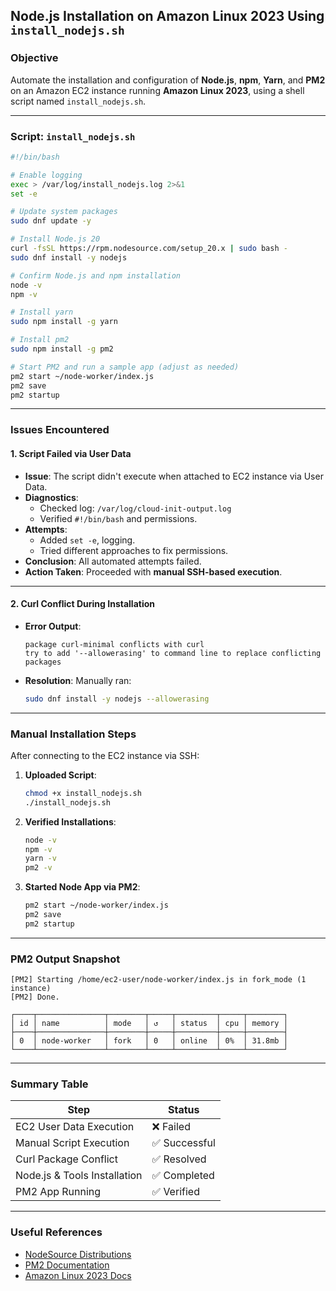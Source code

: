 
## Node.js Installation on Amazon Linux 2023 Using `install_nodejs.sh`

### Objective

Automate the installation and configuration of **Node.js**, **npm**, **Yarn**, and **PM2** on an Amazon EC2 instance running **Amazon Linux 2023**, using a shell script named `install_nodejs.sh`.

---

### Script: `install_nodejs.sh`

```bash
#!/bin/bash

# Enable logging
exec > /var/log/install_nodejs.log 2>&1
set -e

# Update system packages
sudo dnf update -y

# Install Node.js 20
curl -fsSL https://rpm.nodesource.com/setup_20.x | sudo bash -
sudo dnf install -y nodejs

# Confirm Node.js and npm installation
node -v
npm -v

# Install yarn
sudo npm install -g yarn

# Install pm2
sudo npm install -g pm2

# Start PM2 and run a sample app (adjust as needed)
pm2 start ~/node-worker/index.js
pm2 save
pm2 startup
```

---

### Issues Encountered

#### 1. Script Failed via User Data

- **Issue**: The script didn't execute when attached to EC2 instance via User Data.
- **Diagnostics**:
  - Checked log: `/var/log/cloud-init-output.log`
  - Verified `#!/bin/bash` and permissions.
- **Attempts**:
  - Added `set -e`, logging.
  - Tried different approaches to fix permissions.
- **Conclusion**: All automated attempts failed.
- **Action Taken**: Proceeded with **manual SSH-based execution**.

---

#### 2. Curl Conflict During Installation

- **Error Output**:
  ```
  package curl-minimal conflicts with curl
  try to add '--allowerasing' to command line to replace conflicting packages
  ```

- **Resolution**:
  Manually ran:
  ```bash
  sudo dnf install -y nodejs --allowerasing
  ```

---

### Manual Installation Steps

After connecting to the EC2 instance via SSH:

1. **Uploaded Script**:
   ```bash
   chmod +x install_nodejs.sh
   ./install_nodejs.sh
   ```

2. **Verified Installations**:
   ```bash
   node -v 
   npm -v
   yarn -v
   pm2 -v
   ```

3. **Started Node App via PM2**:
   ```bash
   pm2 start ~/node-worker/index.js
   pm2 save
   pm2 startup
   ```

---

### PM2 Output Snapshot

```
[PM2] Starting /home/ec2-user/node-worker/index.js in fork_mode (1 instance)
[PM2] Done.

┌────┬───────────────┬────────┬─────┬─────────┬─────┬────────┐
│ id │ name          │ mode   │ ↺   │ status  │ cpu │ memory │
├────┼───────────────┼────────┼─────┼─────────┼─────┼────────┤
│ 0  │ node-worker   │ fork   │ 0   │ online  │ 0%  │ 31.8mb │
└────┴───────────────┴────────┴─────┴─────────┴─────┴────────┘
```

---

### Summary Table

| Step                          | Status        |
|-------------------------------|---------------|
| EC2 User Data Execution       | ❌ Failed      |
| Manual Script Execution       | ✅ Successful  |
| Curl Package Conflict         | ✅ Resolved    |
| Node.js & Tools Installation  | ✅ Completed   |
| PM2 App Running               | ✅ Verified    |

---

### Useful References

- [NodeSource Distributions](https://github.com/nodesource/distributions)
- [PM2 Documentation](https://pm2.keymetrics.io/)
- [Amazon Linux 2023 Docs](https://docs.aws.amazon.com/linux/al2023/ug/what-is-amazon-linux.html)
